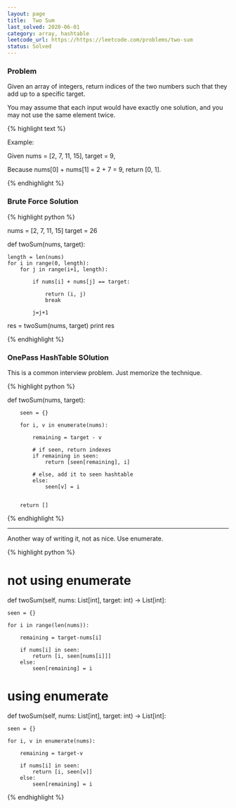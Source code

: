 ```yaml
---
layout: page
title:  Two Sum
last_solved: 2020-06-01
category: array, hashtable
leetcode_url: https://https://leetcode.com/problems/two-sum
status: Solved
---
```


### Problem

Given an array of integers, return indices of the two numbers such that they add up to a specific target.

You may assume that each input would have exactly one solution, and you may not use the same element twice.

{% highlight text %}

Example:

Given nums = [2, 7, 11, 15], target = 9,

Because nums[0] + nums[1] = 2 + 7 = 9,
return [0, 1].

{% endhighlight %}

### Brute Force Solution

{% highlight python %}

nums = [2, 7, 11, 15]
target = 26


def twoSum(nums, target):

    length = len(nums)
    for i in range(0, length):
        for j in range(i+1, length):

            if nums[i] + nums[j] == target:

                return (i, j)
                break

            j=j+1


res = twoSum(nums, target)
print res


{% endhighlight %}

### OnePass HashTable SOlution

This is a common interview problem. Just memorize the technique.

{% highlight python %}

def twoSum(nums, target):

        seen = {}
        
        for i, v in enumerate(nums):
            
            remaining = target - v
            
            # if seen, return indexes
            if remaining in seen:
                return [seen[remaining], i]
            
            # else, add it to seen hashtable
            else:
                seen[v] = i
        
        
        return []
{% endhighlight %}

____________

Another way of writing it, not as nice. Use enumerate.

{% highlight python %}

# not using enumerate
def twoSum(self, nums: List[int], target: int) -> List[int]:
    
    seen = {}
    
    for i in range(len(nums)):
        
        remaining = target-nums[i]
        
        if nums[i] in seen:
            return [i, seen[nums[i]]]
        else:
            seen[remaining] = i

# using enumerate
def twoSum(self, nums: List[int], target: int) -> List[int]:
    
    seen = {}
    
    for i, v in enumerate(nums):
        
        remaining = target-v
        
        if nums[i] in seen:
            return [i, seen[v]]
        else:
            seen[remaining] = i
        

{% endhighlight %}


